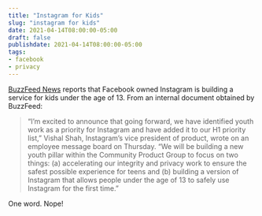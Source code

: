 ```yaml
---
title: "Instagram for Kids"
slug: "instagram for kids"
date: 2021-04-14T08:00:00-05:00
draft: false
publishdate: 2021-04-14T08:00:00-05:00
tags:
- facebook
- privacy
---
```


[BuzzFeed News][1] reports that Facebook owned Instagram is building a service for kids under the age of 13. From an internal document obtained by BuzzFeed:

>“I’m excited to announce that going forward, we have identified youth work as a priority for Instagram and have added it to our H1 priority list,” Vishal Shah, Instagram’s vice president of product, wrote on an employee message board on Thursday. “We will be building a new youth pillar within the Community Product Group to focus on two things: (a) accelerating our integrity and privacy work to ensure the safest possible experience for teens and (b) building a version of Instagram that allows people under the age of 13 to safely use Instagram for the first time.”

One word. Nope!

[1]: https://www.buzzfeednews.com/article/ryanmac/facebook-instagram-for-children-under-13
